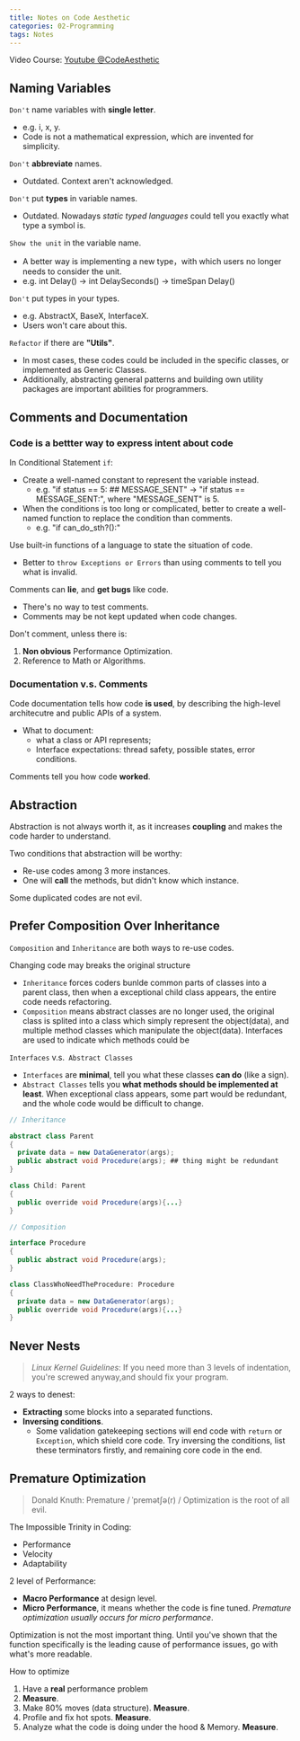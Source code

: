 ```yaml
---
title: Notes on Code Aesthetic
categories: 02-Programming
tags: Notes
---
```


Video Course: [Youtube @CodeAesthetic](https://www.youtube.com/@CodeAesthetic)

## Naming Variables

`Don't` name variables with **single letter**.
  - e.g. i, x, y.
  - Code is not a mathematical expression, which are invented for simplicity.

`Don't` **abbreviate** names.
  - Outdated. Context aren't acknowledged.

`Don't` put **types** in variable names.
  - Outdated. Nowadays *static typed languages* could tell you exactly what type a symbol is.

`Show the unit` in the variable name.
  - A better way is implementing a new type，with which users no longer needs to consider the unit.
  - e.g. int Delay() -> int DelaySeconds() -> timeSpan Delay()

`Don't` put types in your types.
  - e.g. AbstractX, BaseX, InterfaceX.
  - Users won't care about this.

`Refactor` if there are **"Utils"**.
  - In most cases, these codes could be included in the specific classes, or implemented as Generic Classes.
  - Additionally, abstracting general patterns and building own utility packages are important abilities for programmers.

## Comments and Documentation

### Code is a bettter way to express intent about code

In Conditional Statement `if`:
  - Create a well-named constant to represent the variable instead.
    - e.g. "if status == 5: ## MESSAGE_SENT" -> "if status == MESSAGE_SENT:", where "MESSAGE_SENT" is 5.
  - When the conditions is too long or complicated, better to create a well-named function to replace the condition than comments.
    - e.g. "if can_do_sth?():"

Use built-in functions of a language to state the situation of code.
  - Better to `throw Exceptions or Errors` than using comments to tell you what is invalid.

Comments can **lie**, and **get bugs** like code.
  - There's no way to test comments.
  - Comments may be not kept updated when code changes.

Don't comment, unless there is:
  1. **Non obvious** Performance Optimization.
  2. Reference to Math or Algorithms.

### Documentation v.s. Comments

Code documentation tells how code **is used**, by describing the high-level architecutre and public APIs of a system.
  - What to document: 
    - what a class or API represents; 
    - Interface expectations: thread safety, possible states, error conditions.

Comments tell you how code **worked**.

## Abstraction

Abstraction is not always worth it, as it increases **coupling** and makes the code harder to understand.

Two conditions that abstraction will be worthy:
  - Re-use codes among 3 more instances.
  - One will **call** the methods, but didn't know which instance.

Some duplicated codes are not evil.

## Prefer Composition Over Inheritance

`Composition` and `Inheritance` are both ways to re-use codes.

Changing code may breaks the original structure
  - `Inheritance` forces coders bunlde common parts of classes into a parent class, then when a exceptional child class appears, the entire code needs refactoring.
  - `Composition` means abstract classes are no longer used, the original class is splited into a class which simply represent the object(data), and multiple method classes which manipulate the object(data). Interfaces are used to indicate which methods could be 

`Interfaces` v.s.` Abstract Classes`
  - `Interfaces` are **minimal**, tell you what these classes **can do** (like a sign).
  - `Abstract Classes` tells you **what methods should be implemented at least**. When exceptional class appears, some part would be redundant, and the whole code would be difficult to change.

```java
// Inheritance

abstract class Parent
{
  private data = new DataGenerator(args);
  public abstract void Procedure(args); ## thing might be redundant
}

class Child: Parent
{
  public override void Procedure(args){...}
}

// Composition

interface Procedure
{
  public abstract void Procedure(args);
}

class ClassWhoNeedTheProcedure: Procedure
{
  private data = new DataGenerator(args);
  public override void Procedure(args){...}
}
```

## Never Nests

> *Linux Kernel Guidelines*: If you need more than 3 levels of indentation, you're screwed anyway,and should fix your program.

2 ways to denest:
  - **Extracting** some blocks into a separated functions.
  - **Inversing conditions**.
    - Some validation gatekeeping sections will end code with `return` or `Exception`, which shield core code. Try inversing the conditions, list these terminators firstly, and remaining core code in the end.

## Premature Optimization

> Donald Knuth: Premature / ˈpremətʃə(r) / Optimization is the root of all evil.

The Impossible Trinity in Coding:
  - Performance
  - Velocity
  - Adaptability

2 level of Performance:
  - **Macro Performance** at design level.
  - **Micro Performance**, it means whether the code is fine tuned. *Premature optimization usually occurs for micro performance*.

Optimization is not the most important thing. Until you've shown that the function specifically is the leading cause of performance issues, go with what's more readable.

How to optimize
  1. Have a **real** performance problem
  2. **Measure**.
  3. Make 80% moves (data structure). **Measure**.
  4. Profile and fix hot spots. **Measure**.
  5. Analyze what the code is doing under the hood & Memory. **Measure**.
